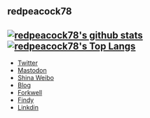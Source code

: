 <link href="https://use.fontawesome.com/releases/v5.13.1/css/all.css" rel="stylesheet">

## <i class="fas fa-feather-alt"></i> redpeacock78
[![redpeacock78's github stats](https://github-readme-stats.vercel.app/api?username=redpeacock78&count_private=true&show_icons=true&hide=issues)](https://github.com/anuraghazra/github-readme-stats)
[![redpeacock78's Top Langs](https://github-readme-stats.vercel.app/api/top-langs/?username=redpeacock78&hide=html&layout=compact)](https://github.com/anuraghazra/github-readme-stats)
---
- [<i class="fab fa-twitter"></i> Twitter](https://twitter.com/kazuki_199778)
- [<i class="fab fa-mastodon"></i> Mastodon](https://mstdn.jp/@redpeacock78)
- [<i class="fab fa-weibo"></i> Shina Weibo](https://weibo.com/u/5511883870)
- [<i class="fas fa-blog"></i> Blog](https://redpeacock78.github.io)
- [<i class="fas fa-link"></i> Forkwell](https://portfolio.forkwell.com/@redpeacock78)
- [<i class="fas fa-link"></i> Findy](https://findy-code.io/share_profiles/MtDP20ib6UJ7S)
- [<i class="fab fa-linkedin"></i> Linkdin](https://www.linkedin.com/in/redpeacock78/)
